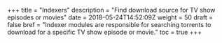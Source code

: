 +++
title = "Indexers"
description = "Find download source for TV show episodes or movies"
date = 2018-05-24T14:52:09Z
weight = 50
draft = false
bref = "Indexer modules are responsible for searching torrents to download for a specific TV show episode or movie."
toc = true
+++
